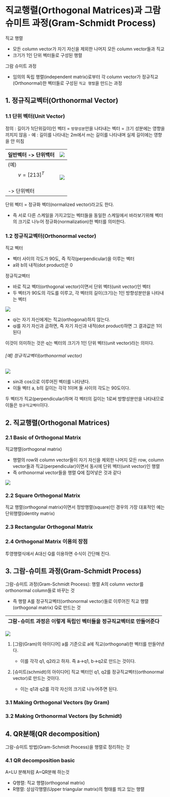 # 직교행렬(Orthogonal Matrices)과 그람 슈미트 과정(Gram-Schmidt Process)

직교 행렬
- 모든 column vector가 자기 자신을 제외한 나머지 모든 column vector들과 직교
- 크기가 1인 단위 벡터들로 구성된 행렬


그람 슈미트 과정
- 임의의 독립 행렬(independent matrix)로부터 각 column vector가 정규직교(Orthonormal)한 벡터들로 구성된 `직교 행렬`을 만드는 과정

## 1. 정규직교벡터(Orthonormal Vector)

### 1.1 단위 벡터(Unit Vector)

정의 : 길이가 1(단위길이)인 벡터 = `방향성분`만을 나타내는 벡터 = 크기 성분에는 영향을 끼치지 않음
    - 예 : 길이를 나타내는 2m에서 m는 길이를 나타내며 실제 길이에는 영향을 안 미침 
    
|일반벡터 -> 단위백터 | ![](http://cfile29.uf.tistory.com/image/220AD33458E27EE42CB3A0)|
|-|-|
|(예) $$v=[2 1 3]^T$$ <br> -> 단위벡터|![](http://cfile24.uf.tistory.com/image/2537C54C58E27E60325CBF)|

단위 벡터 = 정규화 벡터(normalized vector)라고도 한다. 
- 즉 서로 다른 스케일을 가지고있는 벡터들을 동일한 스케일에서 바라보기위해 벡터의 크기로 나누어 정규화(normalization)한 벡터를 의미한다. 

### 1.2 정규직교벡터(Orthonormal vector)

직교 벡터
- 벡터 사이의 각도가 90도, 즉 직각(perpendicular)을 이루는 벡터
- a와 b의 내적(dot product)은 0 

정규직교벡터
- 바로 직교 벡터(orthogonal vector)이면서 단위 벡터(unit vector)인 벡터
- 두 벡터가 90도의 각도를 이루고, 각 벡터의 길이(크기)는 1인 방향성분만을 나타내는 벡터

![](http://cfile30.uf.tistory.com/image/2159A14558E4C4BE35DFEE)
- qi는 자기 자신에게는 직교(orthogonal)하지 않는다. 
- qi를 자기 자신과 곱하면, 즉 자기 자신과 내적(dot product)하면 그 결과값은 1이 된다

이것이 의미하는 것은 q는 벡터의 크기가 1인 단위 벡터(unit vector)라는 의미다. 



###### [예] 정규직교벡터(orthonormal vector)
![](http://cfile2.uf.tistory.com/image/223B9D4758E3D26325822A)
- sin과 cos으로 이루어진 벡터를 나타낸다.
- 이들 벡터 a, b의 길이는 각각 1이며 둘 사이의 각도는 90도이다.

두 벡터가 직교(perpendicular)하며 각 벡터의 길이는 1로써 방향성분만을 나타내므로 이들은 `정규직교벡터`이다. 


## 2. 직교행렬(Orthogonal Matrices)

### 2.1 Basic of Orthogonal Matrix
직교행렬(orthogonal matrix)
- 행렬의 row와 column vector들이 자기 자신을 제외한 나머지 모든 row, column vector들과 직교(perpendicular)이면서 동시에 단위 벡터(unit vector)인 행렬
- 즉 orthonormal vector들을 행렬 Q에 집어넣은 것과 같다

![](http://cfile24.uf.tistory.com/image/2230433D58E4D1FA145B55)


### 2.2 Square Orthogonal Matrix
직교 행렬(orthogonal matrix)이면서 정방행렬(square)인 경우의 가장 대표적인 예는 단위행렬(identity matrix)


### 2.3 Rectangular Orthogonal Matrix


### 2.4 Orthogonal Matrix 이용의 장점 

투영행렬식에서 A대신 Q를 이용하면 수식이 간단해 진다. 



## 3. 그람-슈미트 과정(Gram-Schmidt Process)

그람-슈미트 과정(Gram-Schmidt Process): 행렬 A의 column vector를 orthonormal column들로 바꾸는 것
- 즉 행렬 A를 정규직교벡터(orthonormal vector)들로 이루어진 직교 행렬(orthogonal matrix) Q로 만드는 것

|그람-슈미트 과정은 이렇게 독립인 벡터들을 정규직교벡터로 만들어준다|
|-|


![](http://cfile24.uf.tistory.com/image/2109994B58ECFADB324EF0)

1. [그람(Gram)의 아이디어] a를 기준으로 a에 직교(orthogonal)한 벡터를 만들어낸다. 
    - 이를 각각 q1, q2라고 하자. 즉 a->q1, b->q2로 만드는 것이다. 

2. [슈미트(schmidt)의 아이디어] 직교 벡터인 q1, q2를 정규직교벡터(orthonormal vector)로 만드는 것이다. 
    - 이는 q1과 q2를 각각 자신의 크기로 나누어주면 된다. 


### 3.1 Making Orthogonal Vectors (by Gram)

### 3.2 Making Orthonormal Vectors (by Schmidt)



## 4. QR분해(QR decomposition)
그람-슈미트 방법(Gram-Schmidt Process)을 행렬로 정리하는 것

### 4.1 QR decomposition basic

A=LU 분해처럼 A=QR분해 하는것 
- Q행렬: 직교 행렬(orthogonal matrix)
- R행렬: 상삼각행렬(Upper triangular matrix)의 형태를 띄고 있는 행렬 













